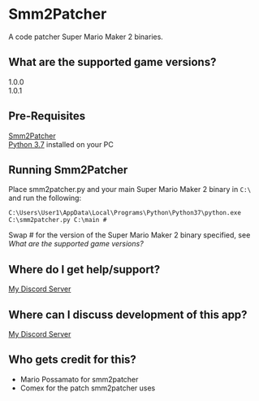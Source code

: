 # Smm2Patcher
A code patcher Super Mario Maker 2 binaries.

## What are the supported game versions?
1.0.0  
1.0.1

## Pre-Requisites
[Smm2Patcher](https://github.com/MarioPossamato/smm2patcher/archive/master.zip)  
[Python 3.7](https://www.python.org/downloads/release/python-370/) installed on your PC

## Running Smm2Patcher
Place smm2patcher.py and your main Super Mario Maker 2 binary in `C:\` and run the following:
```
C:\Users\User1\AppData\Local\Programs\Python\Python37\python.exe C:\smm2patcher.py C:\main #
```
Swap # for the version of the Super Mario Maker 2 binary specified, see *What are the supported game versions?*

## Where do I get help/support?
[My Discord Server](https://discord.gg/8wx8uQF)

## Where can I discuss development of this app?
[My Discord Server](https://discord.gg/8wx8uQF)

## Who gets credit for this?
* Mario Possamato for smm2patcher
* Comex for the patch smm2patcher uses
